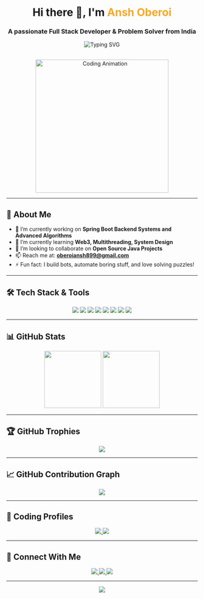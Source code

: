 <h1 align="center">
  Hi there 👋, I'm <span style="color:#F9A826;">Ansh Oberoi</span>
</h1>
<h3 align="center">A passionate Full Stack Developer & Problem Solver from India</h3>

<div align="center">
  <img src="https://readme-typing-svg.herokuapp.com?font=Fira+Code&weight=500&size=24&pause=1000&center=true&vCenter=true&width=435&lines=Full+Stack+Developer;Problem+Solver;Backend+Spring+Boot+Specialist;Leetcode+%2F+Codeforces+Enthusiast" alt="Typing SVG" />
</div>

<br />

<p align="center">
  <img src="https://cdn.dribbble.com/users/1162077/screenshots/3848914/programmer.gif" width="350" alt="Coding Animation" />
</p>

---

## 🧠 About Me

- 🔭 I’m currently working on **Spring Boot Backend Systems and Advanced Algorithms**
- 🌱 I’m currently learning **Web3, Multithreading, System Design**
- 👯 I’m looking to collaborate on **Open Source Java Projects**
- 📫 Reach me at: **oberoiansh899@gmail.com**
- ⚡ Fun fact: I build bots, automate boring stuff, and love solving puzzles!

---

## 🛠️ Tech Stack & Tools

<p align="center">
  <img src="https://img.shields.io/badge/Java-ED8B00?style=for-the-badge&logo=java&logoColor=white"/>
  <img src="https://img.shields.io/badge/Spring-6DB33F?style=for-the-badge&logo=spring&logoColor=white"/>
  <img src="https://img.shields.io/badge/C++-00599C?style=for-the-badge&logo=c%2B%2B&logoColor=white"/>
  <img src="https://img.shields.io/badge/React-61DAFB?style=for-the-badge&logo=react&logoColor=black"/>
  <img src="https://img.shields.io/badge/Node.js-339933?style=for-the-badge&logo=nodedotjs&logoColor=white"/>
  <img src="https://img.shields.io/badge/MongoDB-4EA94B?style=for-the-badge&logo=mongodb&logoColor=white"/>
  <img src="https://img.shields.io/badge/AWS-FF9900?style=for-the-badge&logo=amazonaws&logoColor=white"/>
  <img src="https://img.shields.io/badge/MySQL-00758F?style=for-the-badge&logo=mysql&logoColor=white"/>
</p>

---

## 📊 GitHub Stats

<p align="center">
  <img src="https://github-readme-stats.vercel.app/api?username=oberoi11&show_icons=true&theme=github_dark" height="150" />
  <img src="https://github-readme-stats.vercel.app/api/top-langs/?username=oberoi11&layout=compact&theme=github_dark" height="150" />
</p>

---

## 🏆 GitHub Trophies

<p align="center">
  <img src="https://github-profile-trophy.vercel.app/?username=ansh-oberoi&theme=onedark" />
</p>

---

## 📈 GitHub Contribution Graph

<p align="center">
  <img src="https://github-readme-activity-graph.vercel.app/graph?username=oberoi11&theme=react-dark" />
</p>

---

## 🎯 Coding Profiles

<p align="center">
  <a href="https://leetcode.com/oberoiansh799/" target="_blank">
    <img src="https://img.shields.io/badge/LeetCode-FFA116?style=for-the-badge&logo=leetcode&logoColor=white"/>
  </a>
  <a href="https://codeforces.com/profile/oberoiansh799" target="_blank">
    <img src="https://img.shields.io/badge/Codeforces-1F8ACB?style=for-the-badge&logo=codeforces&logoColor=white"/>
  </a>
</p>

---

## 🤝 Connect With Me

<p align="center">
  <a href="mailto:oberoiansh899@gmail.com">
    <img src="https://img.shields.io/badge/Gmail-D14836?style=for-the-badge&logo=gmail&logoColor=white" />
  </a>
  <a href="https://www.linkedin.com/in/yourprofile" target="_blank">
    <img src="https://img.shields.io/badge/LinkedIn-0A66C2?style=for-the-badge&logo=linkedin&logoColor=white" />
  </a>
  <a href="https://twitter.com/yourhandle" target="_blank">
    <img src="https://img.shields.io/badge/Twitter-1DA1F2?style=for-the-badge&logo=twitter&logoColor=white" />
  </a>
</p>

---

<p align="center">
  <img src="https://capsule-render.vercel.app/api?type=waving&color=0D1117&height=100&section=footer" />
</p>
